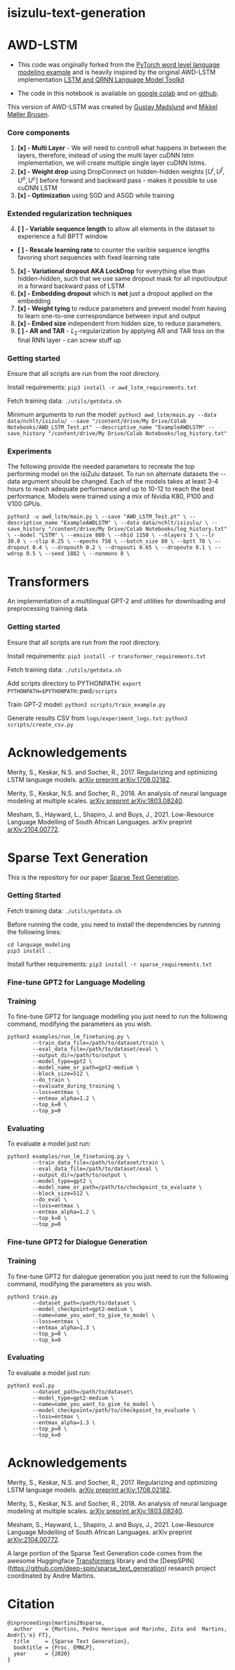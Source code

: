 # isizulu-text-generation

# AWD-LSTM

+ This code was originally forked from the [PyTorch word level language modeling example](https://github.com/pytorch/examples/tree/master/word_language_model) and is heavily inspired by the original AWD-LSTM implementation [LSTM and QRNN Language Model Toolkit](https://github.com/salesforce/awd-lstm-lm)

+ The code in this notebook is available on [google colab](https://colab.research.google.com/drive/1yyUGJfyYKdvPi6J7ZlsxPg9E_ppZG1xU) and on [github](https://github.com/mikkelbrusen/awd-inspired-lstm).

This version of AWD-LSTM was created by [Gustav Madslund](https://github.com/gustavmadslund) and [Mikkel Møller Brusen](https://github.com/mikkelbrusen).


### Core components
1.   **[x]  - Multi Layer** - We will need to controll what happens in between the layers, therefore, instead of using the multi layer cuDNN lstm implementation, we will create multiple single layer cuDNN lstms.
2.   **[x] - Weight drop** using DropConnect on hidden-hidden weights $[U^i, U^f, U^o, U^c]$ before forward and backward pass - makes it possible to use cuDNN LSTM
3.   **[x] - Optimization** using SGD and ASGD while training

### Extended regularization techniques
4.   **[ ] - Variable sequence length** to allow all elements in the dataset to experience a full BPTT window
  - **[ ] - Rescale learning rate** to counter the varible sequence lengths favoring short sequences with fixed learning rate
5.   **[x] - Variational dropout AKA LockDrop** for everything else than hidden-hidden, such that we use same dropout mask for all input/output in a forward backward pass of LSTM
6.   **[x] - Embedding dropout** which is **not** just a dropout applied on the embedding
7.   **[x]  - Weight tying** to reduce parameters and prevent model from having to learn one-to-one correspondance between input and output
8.   **[x] - Embed size** independent from hidden size, to reduce parameters.
9.   **[ ] - AR and TAR** - $L_2$-regularization by applying AR and TAR loss on the final RNN layer - can screw stuff up

### Getting started
Ensure that all scripts are run from the root directory.

Install requirements:
`pip3 install -r awd_lstm_requirements.txt`

Fetch training data:
`./utils/getdata.sh`

Minimum arguments to run the model:
`python3 awd_lstm/main.py --data data/nchlt/isizulu/ --save "/content/drive/My Drive/Colab Notebooks/AWD_LSTM_Test.pt" --descriptive_name "ExampleAWDLSTM" --save_history "/content/drive/My Drive/Colab Notebooks/log_history.txt"`

### Experiments
The following provide the needed parameters to recreate the top performing model on the isiZulu dataset. To run on alternate datasets the --data argument should be changed. Each of the models takes at least 3-4 hours to reach adequate performance and up to 10-12 to reach the best performance. Models were trained using a mix of Nvidia K80, P100 and V100 GPUs.

`python3 -u awd_lstm/main.py \
    --save "AWD_LSTM_Test.pt" \
    --descriptive_name "ExampleAWDLSTM" \
    --data data/nchlt/isizulu/ \
    --save_history "/content/drive/My Drive/Colab Notebooks/log_history.txt" \
    --model "LSTM" \
    --emsize 800 \
    --nhid 1150 \
    --nlayers 3 \
    --lr 30.0 \
    --clip 0.25 \
    --epochs 750 \
    --batch_size 80 \
    --bptt 70 \
    --dropout 0.4 \
    --dropouth 0.2 \
    --dropouti 0.65 \
    --dropoute 0.1 \
    --wdrop 0.5 \
    --seed 1882 \
    --nonmono 8 \
`

# Transformers

An implementation of a multilingual GPT-2 and utilities for downloading and preprocessing training data.

### Getting started
Ensure that all scripts are run from the root directory.

Install requirements:
`pip3 install -r transformer_requirements.txt`

Fetch training data:
`./utils/getdata.sh`

Add scripts directory to PYTHONPATH:
`export PYTHONPATH=$PYTHONPATH:`pwd`/scripts`

Train GPT-2 model:
`python3 scripts/train_example.py`

Generate results CSV from `logs/experiment_logs.txt`:
`python3 scripts/create_csv.py`

# Acknowledgements
Merity, S., Keskar, N.S. and Socher, R., 2017. Regularizing and optimizing LSTM language models. [arXiv preprint arXiv:1708.02182](https://arxiv.org/pdf/1708.02182.pdf).

Merity, S., Keskar, N.S. and Socher, R., 2018. An analysis of neural language modeling at multiple scales. [arXiv preprint arXiv:1803.08240](https://arxiv.org/pdf/1803.08240.pdf).

Mesham, S., Hayward, L., Shapiro, J. and Buys, J., 2021. Low-Resource Language Modelling of South African Languages. arXiv preprint [arXiv:2104.00772](https://arxiv.org/pdf/2104.00772.pdf).


# Sparse Text Generation

This is the repository for our paper [Sparse Text Generation](https://arxiv.org/abs/2004.02644).

### Getting Started

Fetch training data:
`./utils/getdata.sh`

Before running the code, you need to install the dependencies by running the following lines:
```
cd language_modeling
pip3 install .
```
Install further requirements:
`pip3 install -r sparse_requirements.txt`

### Fine-tune GPT2 for Language Modeling

### Training
To fine-tune GPT2 for language modelling you just need to run the following command, modifying the parameters as you wish.
```
python3 examples/run_lm_finetuning.py \
        --train_data_file=/path/to/dataset/train \
        --eval_data_file=/path/to/dataset/eval \
        --output_dir=/path/to/output \
        --model_type=gpt2 \
        --model_name_or_path=gpt2-medium \
        --block_size=512 \
        --do_train \
        --evaluate_during_training \
        --loss=entmax \
        --entmax_alpha=1.2 \
        --top_k=0 \
        --top_p=0
```

### Evaluating
To evaluate a model just run:
```
python3 examples/run_lm_finetuning.py \
        --train_data_file=/path/to/dataset/train \
        --eval_data_file=/path/to/dataset/eval \
        --output_dir=/path/to/output \
        --model_type=gpt2 \
        --model_name_or_path=/path/to/checkpoint_to_evaluate \
        --block_size=512 \
        --do_eval \
        --loss=entmax \
        --entmax_alpha=1.2 \
        --top_k=0 \
        --top_p=0
```

### Fine-tune GPT2 for Dialogue Generation

### Training
To fine-tune GPT2 for dialogue generation you just need to run the following command, modifying the parameters as you wish.
```
python3 train.py 
        --dataset_path=/path/to/dataset \
        --model_checkpoint=gpt2-medium \
        --name=name_you_want_to_give_to_model \
        --loss=entmax \
        --entmax_alpha=1.3 \ 
        --top_p=0 \
        --top_k=0
```
### Evaluating
To evaluate a model just run:
```
python3 eval.py 
        --dataset_path=/path/to/dataset\
        --model_type=gpt2-medium \
        --name=name_you_want_to_give_to_model \
        --model_checkpoint=/path/to/checkpoint_to_evaluate \
        --loss=entmax \
        --entmax_alpha=1.3 \ 
        --top_p=0 \
        --top_k=0
```
# Acknowledgements
Merity, S., Keskar, N.S. and Socher, R., 2017. Regularizing and optimizing LSTM language models. [arXiv preprint arXiv:1708.02182](https://arxiv.org/pdf/1708.02182.pdf).

Merity, S., Keskar, N.S. and Socher, R., 2018. An analysis of neural language modeling at multiple scales. [arXiv preprint arXiv:1803.08240](https://arxiv.org/pdf/1803.08240.pdf).

Mesham, S., Hayward, L., Shapiro, J. and Buys, J., 2021. Low-Resource Language Modelling of South African Languages. arXiv preprint [arXiv:2104.00772](https://arxiv.org/pdf/2104.00772.pdf).

A large portion of the Sparse Text Generation code comes from the awesome Huggingface [Transformers](https://github.com/huggingface/transformers) library and the [DeepSPIN] (https://github.com/deep-spin/sparse_text_generation) research project coordinated by Andre Martins.

# Citation

    @inproceedings{martins20sparse,
      author    = {Martins, Pedro Henrique and Marinho, Zita and  Martins, Andr{\'e} FT},
      title     = {Sparse Text Generation},
      booktitle = {Proc. EMNLP},
      year      = {2020}
    }